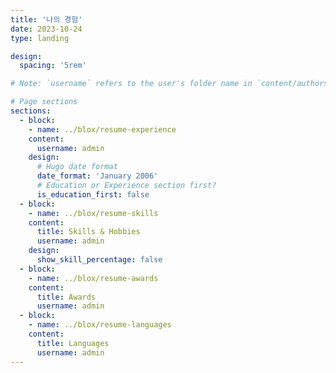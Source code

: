 ```yaml
---
title: '나의 경험'
date: 2023-10-24
type: landing

design:
  spacing: '5rem'

# Note: `username` refers to the user's folder name in `content/authors/`

# Page sections
sections:
  - block: 
    - name: ../blox/resume-experience
    content:
      username: admin
    design:
      # Hugo date format
      date_format: 'January 2006'
      # Education or Experience section first?
      is_education_first: false
  - block: 
    - name: ../blox/resume-skills
    content:
      title: Skills & Hobbies
      username: admin
    design:
      show_skill_percentage: false
  - block: 
    - name: ../blox/resume-awards
    content:
      title: Awards
      username: admin
  - block: 
    - name: ../blox/resume-languages
    content:
      title: Languages
      username: admin
---
```

